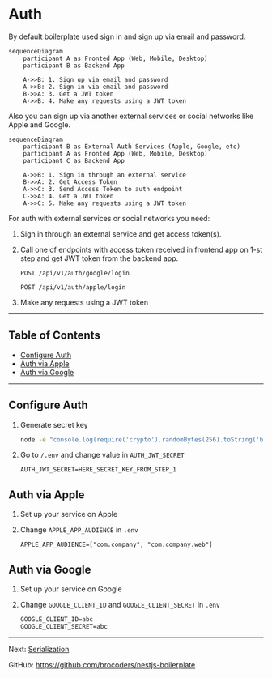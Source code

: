 # Auth

By default boilerplate used sign in and sign up via email and password.

```mermaid
sequenceDiagram
    participant A as Fronted App (Web, Mobile, Desktop)
    participant B as Backend App

    A->>B: 1. Sign up via email and password
    A->>B: 2. Sign in via email and password
    B->>A: 3. Get a JWT token
    A->>B: 4. Make any requests using a JWT token
```

Also you can sign up via another external services or social networks like Apple and Google.

```mermaid
sequenceDiagram
    participant B as External Auth Services (Apple, Google, etc)
    participant A as Fronted App (Web, Mobile, Desktop)
    participant C as Backend App

    A->>B: 1. Sign in through an external service
    B->>A: 2. Get Access Token
    A->>C: 3. Send Access Token to auth endpoint
    C->>A: 4. Get a JWT token
    A->>C: 5. Make any requests using a JWT token
```

For auth with external services or social networks you need:

1. Sign in through an external service and get access token(s).
1. Call one of endpoints with access token received in frontend app on 1-st step and get JWT token from the backend app.

    ```text
    POST /api/v1/auth/google/login
    
    POST /api/v1/auth/apple/login
    ```

1. Make any requests using a JWT token

---

## Table of Contents

- [Configure Auth](#configure-auth)
- [Auth via Apple](#auth-via-apple)
- [Auth via Google](#auth-via-google)

---

## Configure Auth

1. Generate secret key

    ```bash
    node -e "console.log(require('crypto').randomBytes(256).toString('base64'));"
    ```

1. Go to `/.env` and change value in `AUTH_JWT_SECRET`

    ```text
    AUTH_JWT_SECRET=HERE_SECRET_KEY_FROM_STEP_1
    ```

## Auth via Apple

1. Set up your service on Apple
1. Change `APPLE_APP_AUDIENCE` in `.env`

    ```text
    APPLE_APP_AUDIENCE=["com.company", "com.company.web"]
    ```

## Auth via Google

1. Set up your service on Google
1. Change `GOOGLE_CLIENT_ID` and `GOOGLE_CLIENT_SECRET` in `.env`

    ```text
    GOOGLE_CLIENT_ID=abc
    GOOGLE_CLIENT_SECRET=abc
    ```

---

Next: [Serialization](serialization.md)

GitHub: https://github.com/brocoders/nestjs-boilerplate